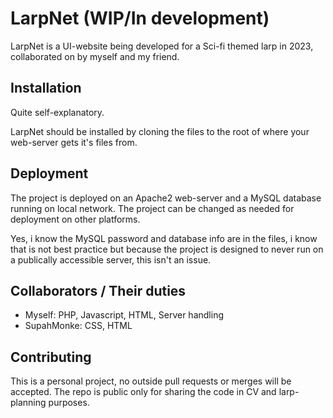 # LarpNet (WIP/In development)

LarpNet is a UI-website being developed for a Sci-fi themed larp in 2023, collaborated on by myself and my friend.

## Installation
Quite self-explanatory.

LarpNet should be installed by cloning the files to the root of where your web-server gets it's files from.

## Deployment

The project is deployed on an Apache2 web-server and a MySQL database running on local network. The project can be changed as needed for deployment on other platforms.

Yes, i know the MySQL password and database info are in the files, i know that is not best practice but because the project is designed to never run on a publically accessible server, this isn't an issue.

## Collaborators / Their duties
- Myself: PHP, Javascript, HTML, Server handling
- SupahMonke: CSS, HTML

## Contributing

This is a personal project, no outside pull requests or merges will be accepted. The repo is public only for sharing the code in CV and larp-planning purposes.

